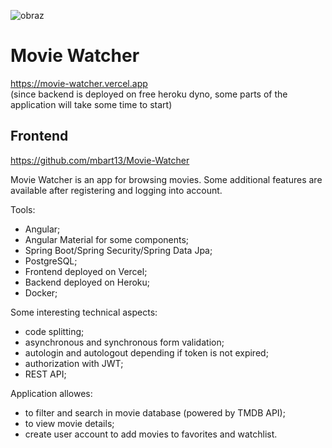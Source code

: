 ![obraz](https://user-images.githubusercontent.com/36601103/109544235-9ada2400-7ac7-11eb-9c34-d19bd1bac74b.png)

# Movie Watcher
https://movie-watcher.vercel.app  
(since backend is deployed on free heroku dyno, some parts of the application will take some time to start)

## Frontend

https://github.com/mbart13/Movie-Watcher


Movie Watcher is an app for browsing movies. Some additional features are available after registering and logging into account.

Tools: 
* Angular;
* Angular Material for some components;
* Spring Boot/Spring Security/Spring Data Jpa;
* PostgreSQL;
* Frontend deployed on Vercel;
* Backend deployed on Heroku;
* Docker;

Some interesting technical aspects:
* code splitting;
* asynchronous and synchronous form validation;
* autologin and autologout depending if token is not expired;
* authorization with JWT;
* REST API;

Application allowes: 
* to filter and search in movie database (powered by TMDB API);
* to view movie details;
* create user account to add movies to favorites and watchlist.
